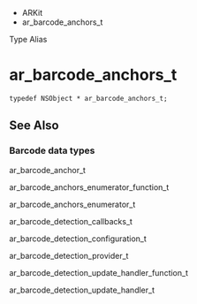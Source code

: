 

- ARKit
-  ar_barcode_anchors_t 

Type Alias

# ar_barcode_anchors_t

``` source
typedef NSObject * ar_barcode_anchors_t;
```

## See Also

### Barcode data types

ar_barcode_anchor_t

ar_barcode_anchors_enumerator_function_t

ar_barcode_anchors_enumerator_t

ar_barcode_detection_callbacks_t

ar_barcode_detection_configuration_t

ar_barcode_detection_provider_t

ar_barcode_detection_update_handler_function_t

ar_barcode_detection_update_handler_t

